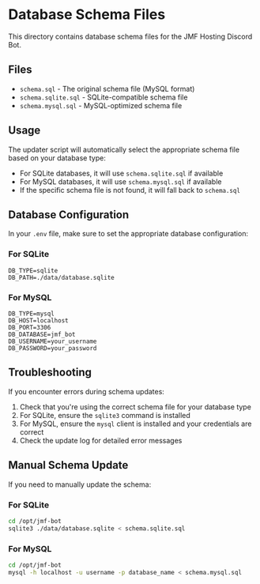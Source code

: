 # Database Schema Files

This directory contains database schema files for the JMF Hosting Discord Bot.

## Files

- `schema.sql` - The original schema file (MySQL format)
- `schema.sqlite.sql` - SQLite-compatible schema file
- `schema.mysql.sql` - MySQL-optimized schema file

## Usage

The updater script will automatically select the appropriate schema file based on your database type:

- For SQLite databases, it will use `schema.sqlite.sql` if available
- For MySQL databases, it will use `schema.mysql.sql` if available
- If the specific schema file is not found, it will fall back to `schema.sql`

## Database Configuration

In your `.env` file, make sure to set the appropriate database configuration:

### For SQLite

```
DB_TYPE=sqlite
DB_PATH=./data/database.sqlite
```

### For MySQL

```
DB_TYPE=mysql
DB_HOST=localhost
DB_PORT=3306
DB_DATABASE=jmf_bot
DB_USERNAME=your_username
DB_PASSWORD=your_password
```

## Troubleshooting

If you encounter errors during schema updates:

1. Check that you're using the correct schema file for your database type
2. For SQLite, ensure the `sqlite3` command is installed
3. For MySQL, ensure the `mysql` client is installed and your credentials are correct
4. Check the update log for detailed error messages

## Manual Schema Update

If you need to manually update the schema:

### For SQLite

```bash
cd /opt/jmf-bot
sqlite3 ./data/database.sqlite < schema.sqlite.sql
```

### For MySQL

```bash
cd /opt/jmf-bot
mysql -h localhost -u username -p database_name < schema.mysql.sql
``` 
